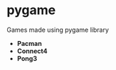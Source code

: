 # pygame
Games made using pygame library

* <strong>Pacman</strong>
* <strong>Connect4</strong>
* <strong>Pong3</strong>
